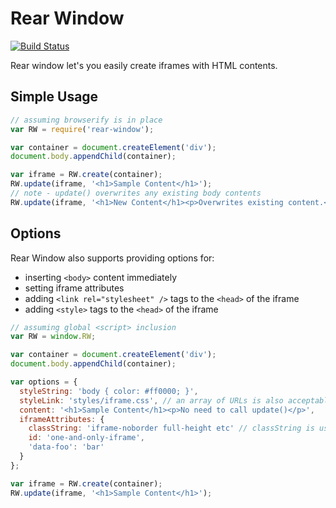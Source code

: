 # Rear Window

[![Build Status](https://travis-ci.org/pete-otaqui/rear-window.svg?branch=master)](https://travis-ci.org/pete-otaqui/rear-window)

Rear window let's you easily create iframes with HTML contents.

## Simple Usage

```javascript
// assuming browserify is in place
var RW = require('rear-window');

var container = document.createElement('div');
document.body.appendChild(container);

var iframe = RW.create(container);
RW.update(iframe, '<h1>Sample Content</h1>');
// note - update() overwrites any existing body contents
RW.update(iframe, '<h1>New Content</h1><p>Overwrites existing content.</p>');
```

## Options

Rear Window also supports providing options for:

* inserting `<body>` content immediately
* setting iframe attributes
* adding `<link rel="stylesheet" />` tags to the `<head>` of the iframe
* adding `<style>` tags to the `<head>` of the iframe

```javascript
// assuming global <script> inclusion
var RW = window.RW;

var container = document.createElement('div');
document.body.appendChild(container);

var options = {
  styleString: 'body { color: #ff0000; }',
  styleLink: 'styles/iframe.css', // an array of URLs is also acceptable
  content: '<h1>Sample Content</h1><p>No need to call update()</p>',
  iframeAttributes: {
    classString: 'iframe-noborder full-height etc' // classString is used to be safe
    id: 'one-and-only-iframe',
    'data-foo': 'bar'
  }
};

var iframe = RW.create(container);
RW.update(iframe, '<h1>Sample Content</h1>');
```
